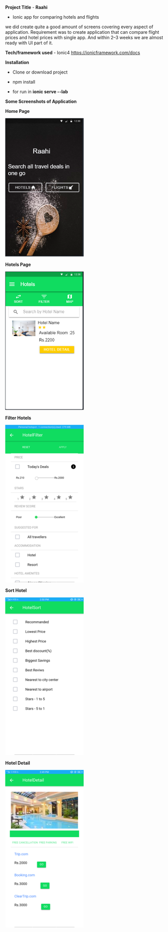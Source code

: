 **Project Title** - **Raahi**

 - Ionic app for comparing hotels and flights

we did create quite a good amount of screens covering every aspect of application. Requirement was to create application that can compare flight prices and hotel prices with single app. And within 2–3 weeks we are almost ready with UI part of it.

**Tech/framework used** - Ionic4 
https://ionicframework.com/docs

**Installation**

- Clone or download project

- npm install

- for run in **ionic serve --lab** 

**Some Screenshots of Application**

**Home Page**
<!-- ![home page](src/assets/img/ss_home (1).png ) -->
<img src="src/assets/img/ss_home.PNG" width="250">

**Hotels Page**
<!-- ![Hotels page](src/assets/img/ss_hotels.png = 250x250) -->
<img src="src/assets/img/ss_hotels.png" width="250">

**Filter Hotels**
<!-- ![Hotel Filter Page](src/assets/img/ss_hotelfilter.png) -->
<img src="src/assets/img/ss_hotelfilter.png" width="250">


**Sort Hotel**
<!-- ![Hotel Sort Page](src/assets/img/ss_hotelsort.png) -->
<img src="src/assets/img/ss_hotelsort.png" width="250">


**Hotel Detail**
<!-- ![Hotel Detal Page](src/assets/img/ss_hoteldetail.png) -->
<img src="src/assets/img/ss_hoteldetail.png" width="250">


